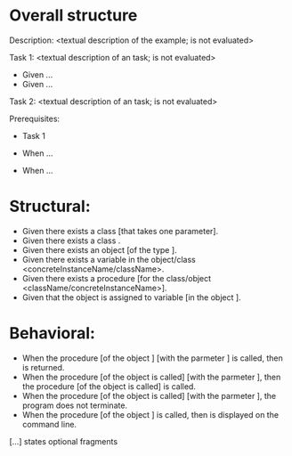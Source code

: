 # Overall structure

Description:
<textual description of the example; is not evaluated>

Task 1:
<textual description of an task; is not evaluated>

- Given ...
- Given ...


Task 2:
<textual description of an task; is not evaluated>

Prerequisites:
- Task 1

- When ...
- When ...


# Structural:

* Given there exists a class <classname> [that takes one parameter].
* Given there exists a class <classname>.
* Given there exists an object <concreteObjectName> [of the type <className>].
* Given there exists a variable <variableName> in the object/class <concreteInstanceName/className>. 
* Given there exists a procedure <procedureName> [for the class/object <className/concreteInstanceName>].
* Given that the object <concreteObjectName> is assigned to variable <variableName> [in the object <concreteInstanceName>].

# Behavioral:

* When the procedure <procedureName> [of the object <concreteInstanceName>] [with the parmeter <parameter>] is called, then <result> is returned.
* When the procedure <procedureName> [of the object <concreteInstanceName> is called] [with the parmeter <parameter>], then the procedure <procedureName2> [of the object <concreteInstanceName2> is called] is called.
* When the procedure <procedureName> [of the object <concreteInstanceName> is called] [with the parmeter <parameter>], the program does not terminate.
* When the procedure <procedureName> [of the object <concreteInstanceName>] is called, then <ListOfCharacters> is displayed on the command line.


[...] states optional fragments